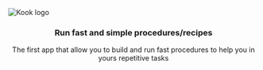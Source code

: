 <img align="center" src="" alt="Kook logo" />

<h3 align="center">Run fast and simple procedures/recipes</h3>
<p align="center">The first app that allow you to build and run fast procedures to help you in yours repetitive tasks</p>
